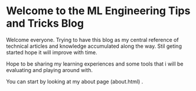 # Welcome to the ML Engineering Tips and Tricks Blog

Welcome everyone. Trying to have this blog as my central reference of technical articles and knowledge accumulated along the way. Stil geting started hope it will improve with time. 

Hope to be sharing my learning experiences and some tools that i will be evaluating and playing around with.

You can start by looking at my about page (about.html) .



